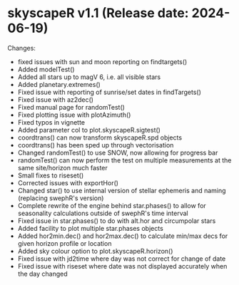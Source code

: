 skyscapeR v1.1 (Release date: 2024-06-19)
==============

Changes:

* fixed issues with sun and moon reporting on findtargets()
* Added modelTest()
* Added all stars up to magV 6, i.e. all visible stars
* Added planetary.extremes()
* Fixed issue with reporting of sunrise/set dates in findTargets()
* Fixed issue with az2dec()
* Fixed manual page for randomTest()
* Fixed plotting issue with plotAzimuth()
* Fixed typos in vignette
* Added parameter col to plot.skyscapeR.sigtest()
* coordtrans() can now transform skyscapeR.spd objects
* coordtrans() has been sped up through vectorisation
* Changed randomTest() to use SNOW, now allowing for progress bar
* randomTest() can now perform the test on multiple measurements at the same site/horizon much faster
* Small fixes to riseset()
* Corrected issues with exportHor()
* Changed star() to use internal version of stellar ephemeris and naming (replacing swephR's version)
* Complete rewrite of the engine behind star.phases() to allow for seasonality calculations outside of swephR's time interval
* Fixed issue in star.phases() to do with alt.hor and circumpolar stars
* Added facility to plot multiple star.phases objects
* Added hor2min.dec() and hor2max.dec() to calculate min/max decs for given horizon profile or location
* Added sky colour option to plot.skyscapeR.horizon()
* Fixed issue with jd2time where day was not correct for change of date
* Fixed issue with riseset where date was not displayed accurately when the day changed
